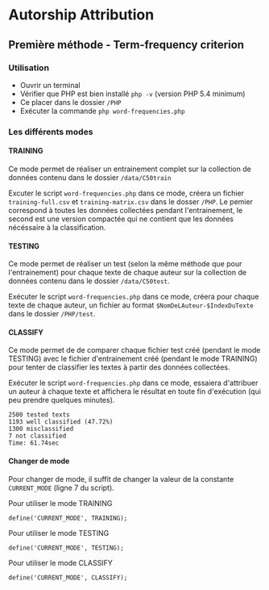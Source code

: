 # Autorship Attribution

## Première méthode - Term-frequency criterion

### Utilisation

- Ouvrir un terminal
- Vérifier que PHP est bien installé `php -v` (version PHP 5.4 minimum)
- Ce placer dans le dossier `/PHP`
- Exécuter la commande `php word-frequencies.php`

### Les différents modes

#### TRAINING

Ce mode permet de réaliser un entrainement complet sur la collection de données contenu dans le dossier `/data/C50train`

Excuter le script `word-frequencies.php` dans ce mode, créera un fichier `training-full.csv` et `training-matrix.csv` dans le dosser `/PHP`. Le pemier correspond à toutes les données collectées pendant l'entrainement, le second est une version compactée qui ne contient que les données nécéssaire à la classification.

#### TESTING

Ce mode permet de réaliser un test (selon la même méthode que pour l'entrainement) pour chaque texte de chaque auteur sur la collection de données contenu dans le dossier `/data/C50test`.

Exécuter le script `word-frequencies.php` dans ce mode, créera pour chaque texte de chaque auteur, un fichier au format `$NomDeLAuteur-$IndexDuTexte` dans le dossier `/PHP/test`.

#### CLASSIFY

Ce mode permet de de comparer chaque fichier test créé (pendant le mode TESTING) avec le fichier d'entrainement créé (pendant le mode TRAINING) pour tenter de classifier les textes à partir des données collectées.

Exécuter le script `word-frequencies.php` dans ce mode, essaiera d'attribuer un auteur à chaque texte et affichera le résultat en toute fin d'exécution (qui peu prendre quelques minutes).

    2500 tested texts
    1193 well classified (47.72%)
    1300 misclassified
    7 not classified
    Time: 61.74sec

#### Changer de mode

Pour changer de mode, il suffit de changer la valeur de la constante `CURRENT_MODE` (ligne 7 du script).

Pour utiliser le mode TRAINING

    define('CURRENT_MODE', TRAINING);

Pour utiliser le mode TESTING

    define('CURRENT_MODE', TESTING);

Pour utiliser le mode CLASSIFY

    define('CURRENT_MODE', CLASSIFY);
